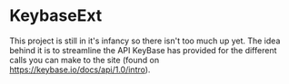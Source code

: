 # KeybaseExt

This project is still in it's infancy so there isn't too much up yet. The idea behind it is to streamline the API KeyBase has provided for the different calls you can make to the site (found on https://keybase.io/docs/api/1.0/intro). 
